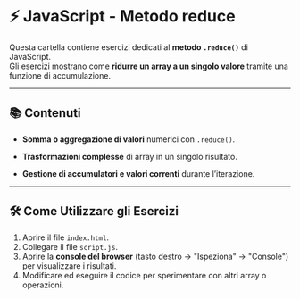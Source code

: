 # ⚡ JavaScript - Metodo reduce

Questa cartella contiene esercizi dedicati al **metodo `.reduce()`** di JavaScript.  
Gli esercizi mostrano come **ridurre un array a un singolo valore** tramite una funzione di accumulazione.

---

## 📚 Contenuti

- **Somma o aggregazione di valori** numerici con `.reduce()`.  

- **Trasformazioni complesse** di array in un singolo risultato.
  
- **Gestione di accumulatori e valori correnti** durante l’iterazione.  

---

## 🛠️ Come Utilizzare gli Esercizi

1. Aprire il file `index.html`.  
2. Collegare il file `script.js`.  
3. Aprire la **console del browser** (tasto destro → "Ispeziona" → "Console") per visualizzare i risultati.  
4. Modificare ed eseguire il codice per sperimentare con altri array o operazioni.